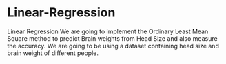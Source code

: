 # Linear-Regression
Linear Regression
We are going to implement the Ordinary Least Mean Square method to predict Brain weights from Head Size and also measure the accuracy. 
We are going to be using a dataset containing head size and brain weight of different people.
